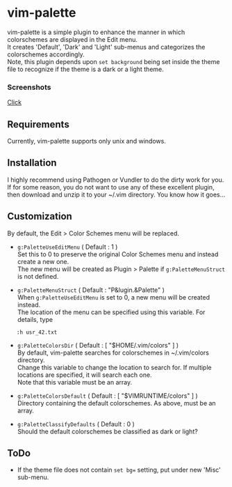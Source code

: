 # vim-palette

vim-palette is a simple plugin to enhance the manner in which colorschemes are displayed in the Edit menu.  
It creates 'Default', 'Dark' and 'Light' sub-menus and categorizes the colorschemes accordingly.  
Note, this plugin depends upon `set background` being set inside the theme file to recognize if the theme is a dark or a light theme.

### Screenshots
[Click](http://imgur.com/a/wwXjm)


## Requirements
Currently, vim-palette supports only unix and windows.


## Installation
I highly recommend using Pathogen or Vundler to do the dirty work for you. If
for some reason, you do not want to use any of these excellent plugin, then
download and unzip it to your ~/.vim directory. You know how it goes...  


## Customization
By default, the Edit > Color Schemes menu will be replaced.  

* `g:PaletteUseEditMenu` ( Default : 1 )  
   Set this to 0 to preserve the original Color Schemes menu and instead create a new one.  
   The new menu will be created as Plugin > Palette if `g:PaletteMenuStruct` is not defined.  

* `g:PaletteMenuStruct` ( Default : "P&lugin.&Palette" )  
   When `g:PaletteUseEditMenu` is set to 0, a new menu will be created instead.  
   The location of the menu can be specified using this variable. For details, type
````
   :h usr_42.txt
````

* `g:PaletteColorsDir` ( Default : [ "$HOME/.vim/colors" ] )  
   By default, vim-palette searches for colorschemes in ~/.vim/colors directory.  
   Change this variable to change the location to search for. 
   If multiple locations are specified, it will search each one.  
   Note that this variable must be an array.  

* `g:PaletteColorsDefault` ( Default : [ "$VIMRUNTIME/colors" ] )  
   Directory containing the default colorschemes. As above, must be an array.  

* `g:PaletteClassifyDefaults` ( Default : 0 )  
   Should the default colorschemes be classified as dark or light?  


## ToDo
* If the theme file does not contain `set bg=` setting, put under new 'Misc' sub-menu.  
